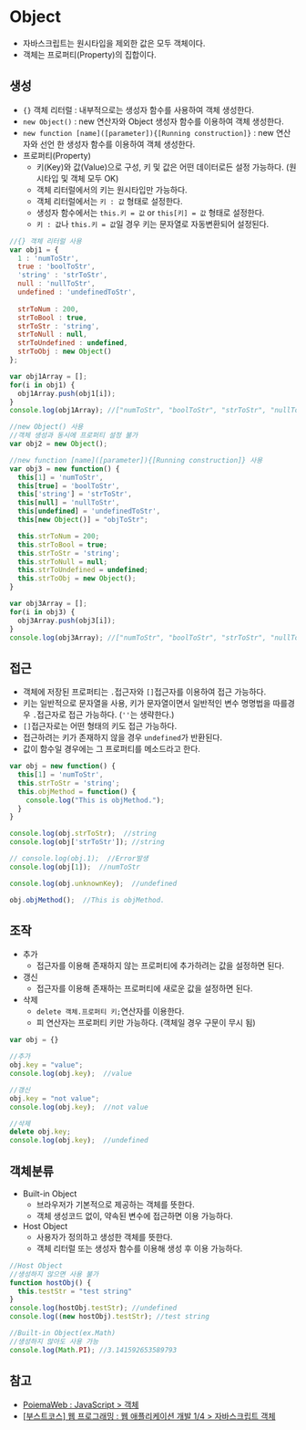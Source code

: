 # Object
- 자바스크립트는 원시타입을 제외한 값은 모두 객체이다.
- 객체는 프로퍼티(Property)의 집합이다.

## 생성
- `{}` 객체 리터럴 : 내부적으로는 생성자 함수를 사용하여 객체 생성한다.
- `new Object()` : new 연산자와 Object 생성자 함수를 이용하여 객체 생성한다.
- `new function [name]([parameter]){[Running construction]}` : new 연산자와 선언 한 생성자 함수를 이용하여 객체 생성한다.
- 프로퍼티(Property)
  - 키(Key)와 값(Value)으로 구성, 키 및 값은 어떤 데이터로든 설정 가능하다. (원시타입 및 객체 모두 OK)
  - 객체 리터럴에서의 키는 원시타입만 가능하다.
  - 객체 리터럴에서는 `키 : 값` 형태로 설정한다.
  - 생성자 함수에서는 `this.키 = 값` or `this[키] = 값` 형태로 설정한다.
  - `키 : 값`나 `this.키 = 값`일 경우 키는 문자열로 자동변환되어 설정된다.
```JavaScript
//{} 객체 리터럴 사용
var obj1 = {
  1 : 'numToStr',
  true : 'boolToStr',
  'string' : 'strToStr',
  null : 'nullToStr',
  undefined : 'undefinedToStr',
  
  strToNum : 200,
  strToBool : true,
  strToStr : 'string',
  strToNull : null,
  strToUndefined : undefined,
  strToObj : new Object()
};

var obj1Array = [];
for(i in obj1) {
  obj1Array.push(obj1[i]);
}
console.log(obj1Array); //["numToStr", "boolToStr", "strToStr", "nullToStr", "undefinedToStr", 200, true, "string", null, undefined, {…}]

//new Object() 사용
//객체 생성과 동시에 프로퍼티 설정 불가
var obj2 = new Object();

//new function [name]([parameter]){[Running construction]} 사용
var obj3 = new function() {
  this[1] = 'numToStr',
  this[true] = 'boolToStr',
  this['string'] = 'strToStr',
  this[null] = 'nullToStr',
  this[undefined] = 'undefinedToStr',
  this[new Object()] = "objToStr";

  this.strToNum = 200;
  this.strToBool = true;
  this.strToStr = 'string';
  this.strToNull = null;
  this.strToUndefined = undefined;
  this.strToObj = new Object();
}

var obj3Array = [];
for(i in obj3) {
  obj3Array.push(obj3[i]);
}
console.log(obj3Array); //["numToStr", "boolToStr", "strToStr", "nullToStr", "undefinedToStr", "objToStr", 200, true, "string", null, undefined, {…}]
```

## 접근
- 객체에 저장된 프로퍼티는 `.`접근자와 `[]`접근자를 이용하여 접근 가능하다.
- 키는 일반적으로 문자열을 사용, 키가 문자열이면서 일반적인 변수 명명법을 따를경우 `.`접근자로 접근 가능하다. (`''`는 생략한다.)
- `[]`접근자로는 어떤 형태의 키도 접근 가능하다.
- 접근하려는 키가 존재하지 않을 경우 `undefined`가 반환된다.
- 값이 함수일 경우에는 그 프로퍼티를 메소드라고 한다.
```JavaScript
var obj = new function() {
  this[1] = 'numToStr',
  this.strToStr = 'string';
  this.objMethod = function() {
    console.log("This is objMethod.");
  }
}

console.log(obj.strToStr);  //string
console.log(obj['strToStr']); //string

// console.log(obj.1);  //Error발생
console.log(obj[1]);  //numToStr

console.log(obj.unknownKey);  //undefined

obj.objMethod();  //This is objMethod.
```

## 조작
- 추가
  - 접근자를 이용해 존재하지 않는 프로퍼티에 추가하려는 값을 설정하면 된다. 
- 갱신
  - 접근자를 이용해 존재하는 프로퍼티에 새로운 값을 설정하면 된다.
- 삭제
  - `delete 객체.프로퍼티 키;`연산자를 이용한다.
  - 피 연산자는 프로퍼티 키만 가능하다. (객체일 경우 구문이 무시 됨)
```JavaScript
var obj = {}

//추가
obj.key = "value";
console.log(obj.key);  //value

//갱신
obj.key = "not value";
console.log(obj.key);  //not value

//삭제
delete obj.key;
console.log(obj.key);  //undefined
```

## 객체분류
- Built-in Object
  - 브라우저가 기본적으로 제공하는 객체를 뜻한다.
  - 객체 생성코드 없이, 약속된 변수에 접근하면 이용 가능하다.
- Host Object
  - 사용자가 정의하고 생성한 객체를 뜻한다.
  - 객체 리터럴 또는 생성자 함수를 이용해 생성 후 이용 가능하다.
```JavaScript
//Host Object
//생성하지 않으면 사용 불가
function hostObj() {
  this.testStr = "test string"
}
console.log(hostObj.testStr); //undefined
console.log((new hostObj).testStr); //test string

//Built-in Object(ex.Math)
//생성하지 않아도 사용 가능
console.log(Math.PI); //3.141592653589793
```

## 참고
- [PoiemaWeb : JavaScript > 객체](https://poiemaweb.com/js-object)
- [[부스트코스] 웹 프로그래밍 : 웹 애플리케이션 개발 1/4 > 자바스크립트 객체](https://www.edwith.org/boostcourse-web)